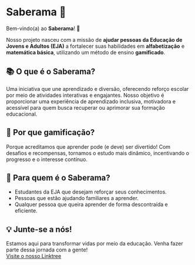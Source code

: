 # Saberama 🚀  

Bem-vindo(a) ao **Saberama**! 👋  

Nosso projeto nasceu com a missão de **ajudar pessoas da Educação de Jovens e Adultos (EJA)** a fortalecer suas habilidades em **alfabetização** e **matemática básica**, utilizando um método de ensino **gamificado**.  

## 📚 O que é o Saberama?  
Uma iniciativa que une aprendizado e diversão, oferecendo reforço escolar por meio de atividades interativas e engajantes. Nosso objetivo é proporcionar uma experiência de aprendizado inclusiva, motivadora e acessível para quem busca recuperar ou aprimorar sua formação educacional.  

## 🎯 Por que gamificação?  
Porque acreditamos que aprender pode (e deve) ser divertido! Com desafios e recompensas, tornamos o estudo mais dinâmico, incentivando o progresso e o interesse contínuo.  

## 🌟 Para quem é o Saberama?  
- Estudantes da EJA que desejam reforçar seus conhecimentos.  
- Pessoas que estão ajudando familiares a aprender.  
- Qualquer pessoa que queira aprender de forma descontraída e eficiente.  

## 💡 Junte-se a nós!  
Estamos aqui para transformar vidas por meio da educação. Venha fazer parte dessa jornada com a gente!  
[Visite o nosso Linktree](https://linktr.ee/Saber.ama)
